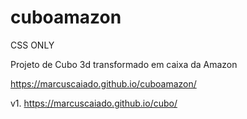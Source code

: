 # cuboamazon

CSS ONLY

Projeto de Cubo 3d transformado em caixa da Amazon

https://marcuscaiado.github.io/cuboamazon/


v1.
https://marcuscaiado.github.io/cubo/
